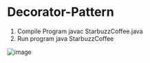 # Decorator-Pattern

1. Compile Program javac StarbuzzCoffee.java
2. Run program java StarbuzzCoffee

![image](.Decorator/Capture.PNG)

